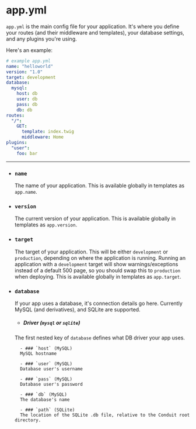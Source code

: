 # app.yml

`app.yml` is the main config file for your application. It's where you define your routes (and their middleware and templates), your database settings, and any plugins you're using.

Here's an example:

```yaml
# example app.yml
name: "helloworld"
version: "1.0"
target: development
database:
  mysql:
    host: db
    user: db
    pass: db
    db: db
routes:
  "/":
    GET:
      template: index.twig
      middleware: Home
plugins:
  "user":
    foo: bar
```

***

- ### `name`
  The name of your application. This is available globally in templates as `app.name`.

- ### `version`
  The current version of your application. This is available globally in templates as `app.version`.

- ### `target`
  The target of your application. This will be either `development` or `production`, depending on where the application is running. Running an application with a `development` target will show warnings/exceptions instead of a default 500 page, so you should swap this to `production` when deploying. This is available globally in templates as `app.target`.

- ### `database`
  If your app uses a database, it's connection details go here. Currently MySQL (and derivatives), and SQLite are supported.

    - ##### Driver (`mysql` or `sqlite`)
    The first nested key of `database` defines what DB driver your app uses.

        - ### `host` (MySQL)
        MySQL hostname

        - ### `user` (MySQL)
        Database user's username

        - ### `pass` (MySQL)
        Database user's password

        - ### `db` (MySQL)
        The database's name

        - ### `path` (SQLite)
        The location of the SQLite .db file, relative to the Conduit root directory.
        